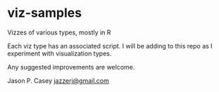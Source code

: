 # viz-samples
Vizzes of various types, mostly in R

Each viz type has an associated script.  I will be adding to this repo as I experiment with visualization types.

Any suggested improvements are welcome.  

Jason P. Casey
jazzerj@gmail.com
